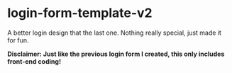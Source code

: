 # login-form-template-v2

A better login design that the last one. Nothing really special, just made it for fun.

**Disclaimer: Just like the previous login form I created, this only includes front-end coding!**

